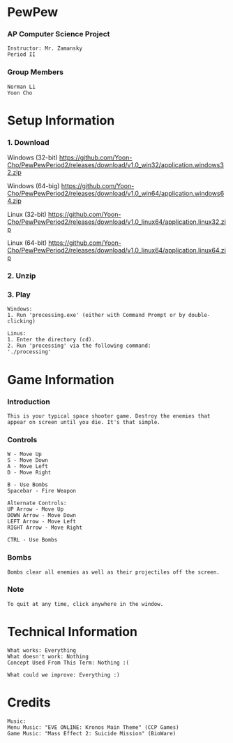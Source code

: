 # PewPew

### AP Computer Science Project
```
Instructor: Mr. Zamansky
Period II
```
### Group Members
```
Norman Li
Yoon Cho
```

# Setup Information
### 1. Download
Windows (32-bit)
https://github.com/Yoon-Cho/PewPewPeriod2/releases/download/v1.0_win32/application.windows32.zip

Windows (64-big)
https://github.com/Yoon-Cho/PewPewPeriod2/releases/download/v1.0_win64/application.windows64.zip

Linux (32-bit)
https://github.com/Yoon-Cho/PewPewPeriod2/releases/download/v1.0_linux64/application.linux32.zip

Linux (64-bit)
https://github.com/Yoon-Cho/PewPewPeriod2/releases/download/v1.0_linux64/application.linux64.zip

### 2. Unzip
### 3. Play
```
Windows:
1. Run 'processing.exe' (either with Command Prompt or by double-clicking)

Linus:
1. Enter the directory (cd).
2. Run 'processing' via the following command:
'./processing'
```

# Game Information
### Introduction
```
This is your typical space shooter game. Destroy the enemies that appear on screen until you die. It's that simple.
```

### Controls
```
W - Move Up
S - Move Down
A - Move Left
D - Move Right

B - Use Bombs
Spacebar - Fire Weapon

Alternate Controls:
UP Arrow - Move Up
DOWN Arrow - Move Down
LEFT Arrow - Move Left
RIGHT Arrow - Move Right

CTRL - Use Bombs
```

### Bombs
```
Bombs clear all enemies as well as their projectiles off the screen.
```

### Note
```
To quit at any time, click anywhere in the window.
```

# Technical Information
```
What works: Everything
What doesn't work: Nothing
Concept Used From This Term: Nothing :(

What could we improve: Everything :)
```

# Credits
```
Music:
Menu Music: "EVE ONLINE: Kronos Main Theme" (CCP Games)
Game Music: "Mass Effect 2: Suicide Mission" (BioWare)
```
